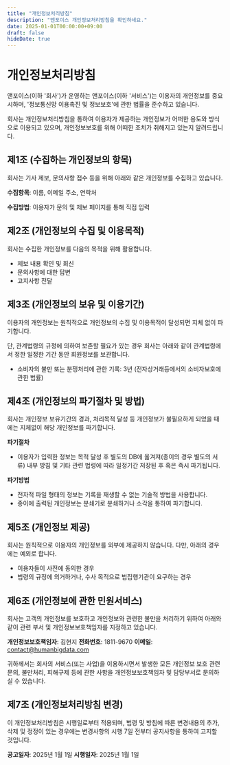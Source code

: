 ```yaml
---
title: "개인정보처리방침"
description: "앤포이스 개인정보처리방침을 확인하세요."
date: 2025-01-01T00:00:00+09:00
draft: false
hideDate: true
---
```


# 개인정보처리방침

앤포이스(이하 '회사')가 운영하는 앤포이스(이하 '서비스')는 이용자의 개인정보를 중요시하며, '정보통신망 이용촉진 및 정보보호'에 관한 법률을 준수하고 있습니다. 

회사는 개인정보처리방침을 통하여 이용자가 제공하는 개인정보가 어떠한 용도와 방식으로 이용되고 있으며, 개인정보보호를 위해 어떠한 조치가 취해지고 있는지 알려드립니다.

## 제1조 (수집하는 개인정보의 항목)

회사는 기사 제보, 문의사항 접수 등을 위해 아래와 같은 개인정보를 수집하고 있습니다.

**수집항목**: 이름, 이메일 주소, 연락처

**수집방법**: 이용자가 문의 및 제보 페이지를 통해 직접 입력

## 제2조 (개인정보의 수집 및 이용목적)

회사는 수집한 개인정보를 다음의 목적을 위해 활용합니다.

- 제보 내용 확인 및 회신
- 문의사항에 대한 답변
- 고지사항 전달

## 제3조 (개인정보의 보유 및 이용기간)

이용자의 개인정보는 원칙적으로 개인정보의 수집 및 이용목적이 달성되면 지체 없이 파기합니다. 

단, 관계법령의 규정에 의하여 보존할 필요가 있는 경우 회사는 아래와 같이 관계법령에서 정한 일정한 기간 동안 회원정보를 보관합니다.

- 소비자의 불만 또는 분쟁처리에 관한 기록: 3년 (전자상거래등에서의 소비자보호에 관한 법률)

## 제4조 (개인정보의 파기절차 및 방법)

회사는 개인정보 보유기간의 경과, 처리목적 달성 등 개인정보가 불필요하게 되었을 때에는 지체없이 해당 개인정보를 파기합니다.

**파기절차**
- 이용자가 입력한 정보는 목적 달성 후 별도의 DB에 옮겨져(종이의 경우 별도의 서류) 내부 방침 및 기타 관련 법령에 따라 일정기간 저장된 후 혹은 즉시 파기됩니다.

**파기방법**
- 전자적 파일 형태의 정보는 기록을 재생할 수 없는 기술적 방법을 사용합니다.
- 종이에 출력된 개인정보는 분쇄기로 분쇄하거나 소각을 통하여 파기합니다.

## 제5조 (개인정보 제공)

회사는 원칙적으로 이용자의 개인정보를 외부에 제공하지 않습니다. 다만, 아래의 경우에는 예외로 합니다.

- 이용자들이 사전에 동의한 경우
- 법령의 규정에 의거하거나, 수사 목적으로 법집행기관이 요구하는 경우

## 제6조 (개인정보에 관한 민원서비스)

회사는 고객의 개인정보를 보호하고 개인정보와 관련한 불만을 처리하기 위하여 아래와 같이 관련 부서 및 개인정보보호책임자를 지정하고 있습니다.

**개인정보보호책임자**: 김현지
**전화번호**: 1811-9670
**이메일**: contact@humanbigdata.com

귀하께서는 회사의 서비스(또는 사업)을 이용하시면서 발생한 모든 개인정보 보호 관련 문의, 불만처리, 피해구제 등에 관한 사항을 개인정보보호책임자 및 담당부서로 문의하실 수 있습니다.

## 제7조 (개인정보처리방침 변경)

이 개인정보처리방침은 시행일로부터 적용되며, 법령 및 방침에 따른 변경내용의 추가, 삭제 및 정정이 있는 경우에는 변경사항의 시행 7일 전부터 공지사항을 통하여 고지할 것입니다.

**공고일자**: 2025년 1월 1일
**시행일자**: 2025년 1월 1일
